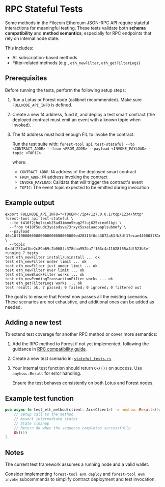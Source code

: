 # RPC Stateful Tests

Some methods in the Filecoin Ethereum JSON-RPC API require stateful interactions for meaningful testing. These tests validate both **schema compatibility** and **method semantics**, especially for RPC endpoints that rely on internal node state.

This includes:

- All subscription-based methods
- Filter-related methods (e.g., `eth_newFilter`, `eth_getFilterLogs`)

## Prerequisites

Before running the tests, perform the following setup steps:

1. Run a Lotus or Forest node (calibnet recommended). Make sure `FULLNODE_API_INFO` is defined.
2. Create a new f4 address, fund it, and deploy a test smart contract (the deployed contract must emit an event with a known topic when invoked). <!-- retext-ignore retext-indefinite-article -->
3. The f4 address must hold enough FIL to invoke the contract.

   Run the test suite with:
   `forest-tool api test-stateful --to <CONTRACT_ADDR> --from <FROM_ADDR> --payload <INVOKE_PAYLOAD> --topic <TOPIC>`

   where:
   - `CONTRACT_ADDR`: f4 address of the deployed smart contract
   - `FROM_ADDR`: f4 address invoking the contract
   - `INVOKE_PAYLOAD`: Calldata that will trigger the contract's event
   - `TOPIC`: The event topic expected to be emitted during invocation

## Example output

```console
export FULLNODE_API_INFO="<TOKEN>:/ip4/127.0.0.1/tcp/1234/http"
forest-tool api test-stateful \
  --to t410f2jhqlciub25ad3immo5kug2fluj625xiex6lbyi \
  --from t410f5uudc3yoiodsva73rxyx5sxeiaadpaplsu6mofy \
  --payload 40c10f19000000000000000000000000ed28316f0e43872a83fb8df17ecae440003781eb00000000000000000000000000000000000000000000000006f05b59d3b20000 \
  --topic 0xddf252ad1be2c89b69c2b068fc378daa952ba7f163c4a11628f55a4df523b3ef
running 7 tests
test eth_newFilter install/uninstall ... ok
test eth_newFilter under limit ... ok
test eth_newFilter just under limit ... ok
test eth_newFilter over limit ... ok
test eth_newBlockFilter works ... ok
test eth_newPendingTransactionFilter works ... ok
test eth_getFilterLogs works ... ok
test result: ok. 7 passed; 0 failed; 0 ignored; 0 filtered out
```

The goal is to ensure that Forest now passes all the existing scenarios. These scenarios are not exhaustive, and additional ones can be added as needed.

## Adding a new test

To extend test coverage for another RPC method or cover more semantics:

1. Add the RPC method to Forest if not yet implemented, following the guidance in [RPC compatibility guide](./rpc_api_compatibility.md).
2. Create a new test scenario in:
   [`stateful_tests.rs`](../../../src/tool/subcommands/api_cmd/stateful_tests.rs)
3. Your internal test function should return `Ok(())` on success. Use `anyhow::Result` for error handling.

   Ensure the test behaves consistently on both Lotus and Forest nodes.

## Example test function

```rust
pub async fn test_eth_method(client: Arc<Client>) -> anyhow::Result<()> {
    // Setup call to the method
    // Assert intermediate states
    // State cleanup
    // Return Ok when the sequence completes successfully
    Ok(())
}
```

## Notes

The current test framework assumes a running node and a valid wallet.

Consider implementing `forest-tool evm deploy` and `forest-tool evm invoke` subcommands to simplify contract deployment and test invocation.
